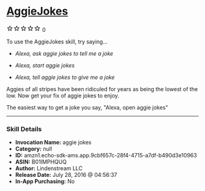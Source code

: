 # [AggieJokes](http://alexa.amazon.com/#skills/amzn1.echo-sdk-ams.app.9cbf657c-28f4-4715-a7df-b490d3e10963)
![0 stars](../../images/ic_star_border_black_18dp_1x.png)![0 stars](../../images/ic_star_border_black_18dp_1x.png)![0 stars](../../images/ic_star_border_black_18dp_1x.png)![0 stars](../../images/ic_star_border_black_18dp_1x.png)![0 stars](../../images/ic_star_border_black_18dp_1x.png) 0

To use the AggieJokes skill, try saying...

* *Alexa, ask aggie jokes to tell me a joke*

* *Alexa, start aggie jokes*

* *Alexa, tell aggie jokes to give me a joke*

Aggies of all stripes have been ridiculed for years as being the lowest of the low.  Now get your fix of aggie jokes to enjoy.

The easiest way to get a joke you say, "Alexa, open aggie jokes"

***

### Skill Details

* **Invocation Name:** aggie jokes
* **Category:** null
* **ID:** amzn1.echo-sdk-ams.app.9cbf657c-28f4-4715-a7df-b490d3e10963
* **ASIN:** B01IMPHQUQ
* **Author:** Lindenstream LLC
* **Release Date:** July 28, 2016 @ 04:56:37
* **In-App Purchasing:** No
